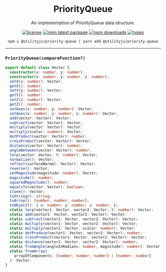 <div align="center">
  <h1 align="center">
    PriorityQueue
  </h1>
</div>

<div align="center">

An implementation of PriorityQueue data structure.

[![license](https://img.shields.io/github/license/mimshins/utilityjs?color=212121&style=for-the-badge)](https://github.com/mimshins/utilityjs/blob/main/LICENSE)
[![npm latest package](https://img.shields.io/npm/v/@utilityjs/priority-queue?color=212121&style=for-the-badge)](https://www.npmjs.com/package/@utilityjs/priority-queue)
[![npm downloads](https://img.shields.io/npm/dm/@utilityjs/priority-queue?color=212121&style=for-the-badge)](https://www.npmjs.com/package/@utilityjs/priority-queue)
[![types](https://img.shields.io/npm/types/@utilityjs/priority-queue?color=212121&style=for-the-badge)](https://www.npmjs.com/package/@utilityjs/priority-queue)

```bash
npm i @utilityjs/priority-queue | yarn add @utilityjs/priority-queue
```

</div>

<hr>

### `PriorityQueue(compareFunction?)`

```ts
export default class Vector {
  constructor(x: number, y: number);
  constructor(x: number, y: number, z: number);
  setX(x: number): Vector;
  getX(): number;
  setY(y: number): Vector;
  getY(): number;
  setZ(z: number): Vector;
  getZ(): number;
  setAxes(x: number, y: number): Vector;
  setAxes(x: number, y: number, z: number): Vector;
  add(vector: Vector): Vector;
  subtract(vector: Vector): Vector;
  multiply(vector: Vector): Vector;
  multiply(scalar: number): Vector;
  dotProduct(vector: Vector): number;
  crossProduct(vector: Vector): Vector;
  distance(vector: Vector): number;
  angleBetween(vector: Vector): number;
  lerp(vector: Vector, t: number): Vector;
  normalize(): Vector;
  reflect(surfaceNormal: Vector): Vector;
  reverse(): Vector;
  setMagnitude(magnitude: number): Vector;
  magnitude(): number;
  squaredMagnitude(): number;
  equalsTo(vector: Vector): boolean;
  clone(): Vector;
  toString(): string;
  toArray(): [number, number, number];
  toObject(): { x: number; y: number; z: number; };
  static lerp(vector1: Vector, vector2: Vector, t: number): Vector;
  static add(vector1: Vector, vector2: Vector): Vector;
  static subtract(vector1: Vector, vector2: Vector): Vector;
  static multiply(vector1: Vector, vector2: Vector): Vector;
  static multiply(vector1: Vector, scalar: number): Vector;
  static dotProduce(vector1: Vector, vector2: Vector): number;
  static crossProduct(vector1: Vector, vector2: Vector): Vector;
  static distance(vector1: Vector, vector2: Vector): number;
  static fromAngle(angleInRadians: number, magnitude?: number): Vector;
  static fromArray(
    arrayOfComponents: [number, number, number] | [number, number]
  ): Vector;
}
```
